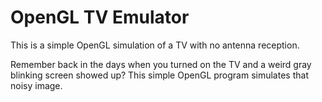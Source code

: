 # OpenGL TV Emulator

This is a simple OpenGL simulation of a TV with no antenna reception.

Remember back in the days when you turned on the TV and a weird  gray blinking screen showed up? This simple OpenGL program simulates that noisy image.
